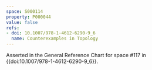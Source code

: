 ```yaml
---
space: S000114
property: P000044
value: false
refs:
- doi: 10.1007/978-1-4612-6290-9_6
  name: Counterexamples in Topology
---
```


Asserted in the General Reference Chart for space #117 in
{{doi:10.1007/978-1-4612-6290-9_6}}.
